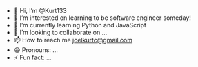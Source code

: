 - 👋 Hi, I’m @Kurt133
- 👀 I’m interested on learning to be software engineer someday!
- 🌱 I’m currently learning Python and JavaScript
- 💞️ I’m looking to collaborate on ...
- 📫 How to reach me joelkurtc@gmail.com
- 😄 Pronouns: ...
- ⚡ Fun fact: ...

<!---
Kurt133/Kurt133 is a ✨ special ✨ repository because its `README.md` (this file) appears on your GitHub profile.
You can click the Preview link to take a look at your changes.
--->
